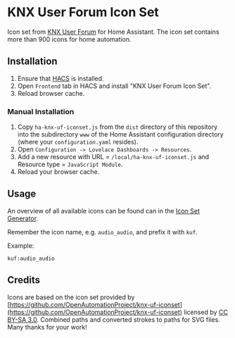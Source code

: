 # KNX User Forum Icon Set

Icon set from [KNX User Forum](https://knx-user-forum.de/forum/playground/knx-uf-iconset) for Home Assistant. The icon set contains more than 900 icons for home automation.

## Installation

1. Ensure that [HACS](https://hacs.xyz) is installed.
2. Open `Frontend` tab in HACS and install "KNX User Forum Icon Set".
3. Reload browser cache.

### Manual Installation

1. Copy `ha-knx-uf-iconset.js` from the `dist` directory of this repository into the subdirectory `www` of the Home Assistant configuration directory (where your `configuration.yaml` resides).
2. Open `Configuration -> Lovelace Dashboards -> Resources`.
3. Add a new resource with URL = `/local/ha-knx-uf-iconset.js` and Resource type = `JavaScript Module`.
4. Reload your browser cache.

## Usage

An overview of all available icons can be found can in the [Icon Set Generator](https://service.knx-user-forum.de/?comm=iconset).

Remember the icon name, e.g. `audio_audio`, and prefix it with `kuf`.

Example:

`kuf:audio_audio`

## Credits

Icons are based on the icon set provided by [https://github.com/OpenAutomationProject/knx-uf-iconset](https://github.com/OpenAutomationProject/knx-uf-iconset) licensed by [CC BY-SA 3.0](https://creativecommons.org/licenses/by-sa/3.0/deed.en). Combined paths and converted strokes to paths for SVG files. Many thanks for your work!
